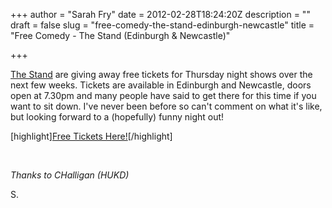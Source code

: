 +++
author = "Sarah Fry"
date = 2012-02-28T18:24:20Z
description = ""
draft = false
slug = "free-comedy-the-stand-edinburgh-newcastle"
title = "Free Comedy - The Stand (Edinburgh & Newcastle)"

+++


<a href="http://www.thestand.co.uk/" target="_blank">The Stand</a> are giving away free tickets for Thursday night shows over the next few weeks. Tickets are available in Edinburgh and Newcastle, doors open at 7.30pm and many people have said to get there for this time if you want to sit down. I've never been before so can't comment on what it's like, but looking forward to a (hopefully) funny night out!

[highlight]<a href="http://www.thestand.co.uk/free" target="_blank">Free Tickets Here!</a>[/highlight]

&nbsp;

<em>Thanks to CHalligan (HUKD)</em>

S.

